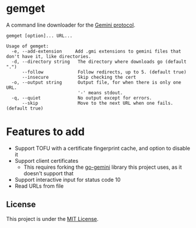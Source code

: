 # gemget

A command line downloader for the [Gemini protocol](https://gemini.circumlunar.space/).

```
gemget [option]... URL...

Usage of gemget:
  -e, --add-extension     Add .gmi extensions to gemini files that don't have it, like directories.
  -d, --directory string   The directory where downloads go (default ".")
      --follow             Follow redirects, up to 5. (default true)
      --insecure           Skip checking the cert
  -o, --output string      Output file, for when there is only one URL.
                           '-' means stdout.
  -q, --quiet              No output except for errors.
      --skip               Move to the next URL when one fails. (default true)
```

# Features to add
- Support TOFU with a certificate fingerprint cache, and option to disable it
- Support client certificates
  - This requires forking the [go-gemini](https://git.sr.ht/~yotam/go-gemini) library this project uses, as it doesn't support that
- Support interactive input for status code 10
- Read URLs from file

## License
This project is under the [MIT License](./LICENSE).
